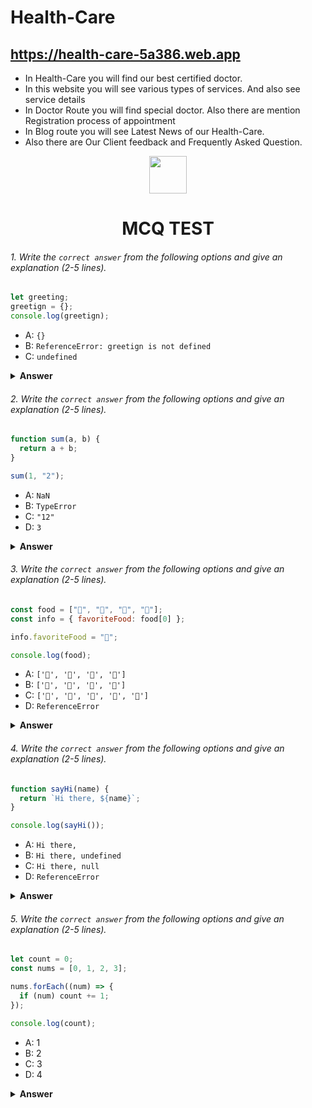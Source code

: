 # Health-Care
## https://health-care-5a386.web.app

- In Health-Care you will find our best certified doctor.
- In this website you will see various types of services. And also see service details
- In Doctor Route you will find special doctor. Also there are mention Registration process of appointment
- In Blog route you will see Latest News of our Health-Care.
- Also there are Our Client feedback and Frequently Asked Question.



<div align="center">
  <img height="60" src="https://edurev.gumlet.io/AllImages/original/ApplicationImages/CourseImages/944e5d47-8c55-4a89-91e5-22ab5f2798fc_CI.png">
  <h1>MCQ TEST</h1>
</div>

###### 1. Write the `correct answer` from the following options and give an explanation (2-5 lines).

```javascript
let greeting;
greetign = {};
console.log(greetign);
```

- A: `{}`
- B: `ReferenceError: greetign is not defined`
- C: `undefined`

<details><summary><b>Answer</b></summary>
<p>

#### Answer: (B).ReferenceError: greetign is not defined 

   here the variable name is greeting. But in console.log is greetign which is not defined. So, the answer will be 'RefferenceError: greetign is not defined' 
</p>
</details>

###### 2. Write the `correct answer` from the following options and give an explanation (2-5 lines).

```javascript
function sum(a, b) {
  return a + b;
}

sum(1, "2");
```

- A: `NaN`
- B: `TypeError`
- C: `"12"`
- D: `3`

<details><summary><b>Answer</b></summary>
<p>

#### (C). "12" 

   right answer is string 12. because of string concatination. data type of "a" is number but "b" is string. that's why the answer will be "12".
</p>
</details>

###### 3. Write the `correct answer` from the following options and give an explanation (2-5 lines).

```javascript
const food = ["🍕", "🍫", "🥑", "🍔"];
const info = { favoriteFood: food[0] };

info.favoriteFood = "🍝";

console.log(food);
```

- A: `['🍕', '🍫', '🥑', '🍔']`
- B: `['🍝', '🍫', '🥑', '🍔']`
- C: `['🍝', '🍕', '🍫', '🥑', '🍔']`
- D: `ReferenceError`

<details><summary><b>Answer</b></summary>
<p>

#### Answer: (A). ['🍕', '🍫', '🥑', '🍔']

   right answer is "A". Because the food array is as it is. here info object property first time set foo[0] and then update it "🍝". main food array in not change ultimately. so, answer is A.   
</p>
</details>

###### 4. Write the `correct answer` from the following options and give an explanation (2-5 lines).

```javascript
function sayHi(name) {
  return `Hi there, ${name}`;
}

console.log(sayHi());
```

- A: `Hi there,`
- B: `Hi there, undefined`
- C: `Hi there, null`
- D: `ReferenceError`

<details><summary><b>Answer</b></summary>
<p>

#### Answer: ("C")

   sayHi func reacieve a parameter called name. but when it call the argument is empty. So, value of name param is null.
</p>
</details>

###### 5. Write the `correct answer` from the following options and give an explanation (2-5 lines).

```javascript
let count = 0;
const nums = [0, 1, 2, 3];

nums.forEach((num) => {
  if (num) count += 1;
});

console.log(count);
```

- A: 1
- B: 2
- C: 3
- D: 4

<details><summary><b>Answer</b></summary>
<p>

#### Answer: ("D": 4)

<i>Write your explanation here</i>
   forEach method check in every iteration that the value of array which is "num" weather it's true or not. if it's true increase the count variable each time 1. in last, the value of count is 4. 
</p>
</details>